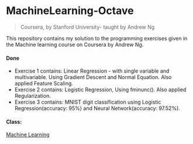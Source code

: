 # MachineLearning-Octave
> Coursera, by Stanford University- taught by Andrew Ng

This repository contains my solution to the programming exercises given in the Machine learning course on Coursera by Andrew Ng.
#### Done
- Exercise 1 contains: Linear Regression - with single variable and multivariable. Using Gradient Descent and Normal Equation. Also applied Feature Scaling.
- Exercise 2 contains: Logistic Regression, Using fminunc(). Also applied Regularization.
- Exercise 3 contains: MNIST digit classification using Logistic Regression(accuracy: 95%) and Neural Network(accuracy: 97.52%).

#### Class:
[Machine Learning](https://www.coursera.org/learn/machine-learning/)
